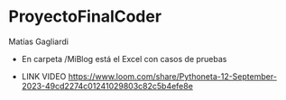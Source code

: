 # ProyectoFinalCoder

Matías Gagliardi

- En carpeta /MiBlog está el Excel con casos de pruebas

- LINK VIDEO https://www.loom.com/share/Pythoneta-12-September-2023-49cd2274c01241029803c82c5b4efe8e
